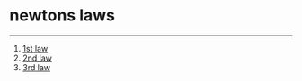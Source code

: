 # newtons laws
---
1. [1st law](./1st_law.md)
2. [2nd law](./2nd_law.md)
3. [3rd law](./3rd_law.md)
